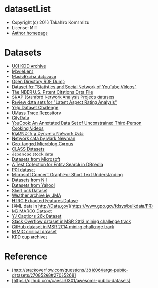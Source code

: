 # datasetList

* Copyright (c) 2016 Takahiro Komamizu
* License: MIT
* [Author homepage](https://takacomaprofile.wordpress.com/)

# Datasets

* [UCI KDD Archive](http://kdd.ics.uci.edu/summary.data.type.html)
* [MovieLens](http://grouplens.org/datasets/movielens/)
* [MusicBrainz database](http://musicbrainz.org/doc/MusicBrainz_Database/Download)
* [Open Directory RDF Dump](http://rdf.dmoz.org/)
* [Dataset for "Statistics and Social Network of YouTube Videos"](http://netsg.cs.sfu.ca/youtubedata/)
* [The NBER U.S. Patent Citations Data File](http://www.nber.org/patents/)
* [SNAP (Stanford Network Analysis Project) datasets](https://snap.stanford.edu/data/index.html)
* [Review data sets for "Latent Aspect Rating Analysis"](http://sifaka.cs.uiuc.edu/~wang296/Data/index.html)
* [Yelp Dataset Challenge](https://www.yelp.com/dataset_challenge/)
* [UMass Trace Repository](http://traces.cs.umass.edu/)
* [CityData](http://citydata.jp/)
* [YouCook: An Annotated Data Set of Unconstrained Third-Person Cooking Videos](http://www.cse.buffalo.edu/~jcorso/r/youcook/)
* [BigDND: Big Dynamic Network Data](http://projects.csail.mit.edu/dnd/DBLP/)
* [Network data by Mark Newman](http://www-personal.umich.edu/~mejn/netdata/)
* [Geo-tagged Microblog Corpus](http://www.cs.cmu.edu/~ark/GeoText/)
* [CLASS Datasets](http://class.inrialpes.fr/datasets/)
* [Japanese stock data](http://k-db.com/stocks)
* [Datasets from Microsoft](https://www.microsoft.com/en-us/research/academic-program/data-science-at-microsoft-research/)
* [A Test Collection for Entity Search in DBpedia](http://krisztianbalog.com/resources/sigir-2013-dbpedia/)
* [POI dataset](http://www.pocketgpsworld.com/submenu.php?Downloads)
* [Microsoft Concept Graph For Short Text Understanding](https://concept.research.microsoft.com/)
* [Datasets from NII](http://www.nii.ac.jp/dsc/idr/datalist.html)
* [Datasets from Yahoo!](https://webscope.sandbox.yahoo.com/)
* [SherLock Dataset](http://bigdata.ise.bgu.ac.il/sherlock/#/)
* [Weather archive by JMA](http://www.data.jma.go.jp/gmd/risk/obsdl/index.php)
* [HTRC Extracted Features Datase](https://analytics.hathitrust.org/datasets)
* [XML data in http://Data.gov](https://www.gpo.gov/fdsys/bulkdata/FR)
* [MS MARCO Dataset](http://www.msmarco.org/dataset.aspx)
* [YJ Captions 26k Dataset](https://github.com/yahoojapan/YJCaptions)
* [Stack Overflow dataset in MSR 2013 mining challenge track](http://2013.msrconf.org/challenge.php#challenge_data)
* [GitHub dataset in MSR 2014 mining challenge track](http://2014.msrconf.org/challenge.php)
* [MIMIC crinical dataset](https://mimic.physionet.org/about/mimic/)
* [KDD cup archives](http://www.kdd.org/kdd-cup)

# Reference

* [http://stackoverflow.com/questions/381806/large-public-datasets/27085268#27085268]
* [https://github.com/caesar0301/awesome-public-datasets]
